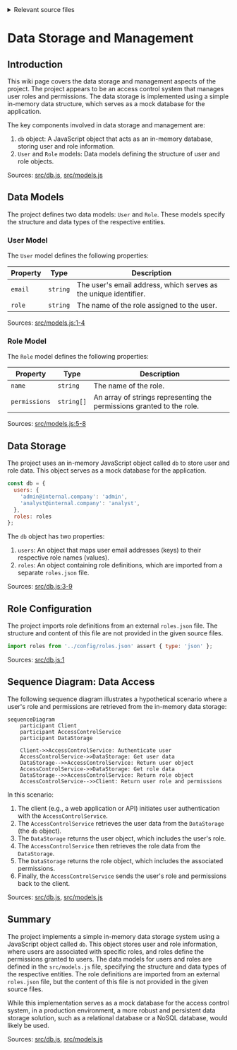 <details>
<summary>Relevant source files</summary>

The following files were used as context for generating this wiki page:

- [src/db.js](https://github.com/aanickode/access-control-service/blob/main/src/db.js)
- [src/models.js](https://github.com/aanickode/access-control-service/blob/main/src/models.js)
</details>

# Data Storage and Management

## Introduction

This wiki page covers the data storage and management aspects of the project. The project appears to be an access control system that manages user roles and permissions. The data storage is implemented using a simple in-memory data structure, which serves as a mock database for the application.

The key components involved in data storage and management are:

1. `db` object: A JavaScript object that acts as an in-memory database, storing user and role information.
2. `User` and `Role` models: Data models defining the structure of user and role objects.

Sources: [src/db.js](), [src/models.js]()

## Data Models

The project defines two data models: `User` and `Role`. These models specify the structure and data types of the respective entities.

### User Model

The `User` model defines the following properties:

| Property | Type     | Description |
|----------|----------|-------------|
| `email`  | `string` | The user's email address, which serves as the unique identifier. |
| `role`   | `string` | The name of the role assigned to the user. |

Sources: [src/models.js:1-4]()

### Role Model

The `Role` model defines the following properties:

| Property     | Type       | Description |
|--------------|------------|-------------|
| `name`       | `string`   | The name of the role. |
| `permissions`| `string[]` | An array of strings representing the permissions granted to the role. |

Sources: [src/models.js:5-8]()

## Data Storage

The project uses an in-memory JavaScript object called `db` to store user and role data. This object serves as a mock database for the application.

```javascript
const db = {
  users: {
    'admin@internal.company': 'admin',
    'analyst@internal.company': 'analyst',
  },
  roles: roles
};
```

The `db` object has two properties:

1. `users`: An object that maps user email addresses (keys) to their respective role names (values).
2. `roles`: An object containing role definitions, which are imported from a separate `roles.json` file.

Sources: [src/db.js:3-9]()

## Role Configuration

The project imports role definitions from an external `roles.json` file. The structure and content of this file are not provided in the given source files.

```javascript
import roles from '../config/roles.json' assert { type: 'json' };
```

Sources: [src/db.js:1]()

## Sequence Diagram: Data Access

The following sequence diagram illustrates a hypothetical scenario where a user's role and permissions are retrieved from the in-memory data storage:

```mermaid
sequenceDiagram
    participant Client
    participant AccessControlService
    participant DataStorage

    Client->>AccessControlService: Authenticate user
    AccessControlService->>DataStorage: Get user data
    DataStorage-->>AccessControlService: Return user object
    AccessControlService->>DataStorage: Get role data
    DataStorage-->>AccessControlService: Return role object
    AccessControlService-->>Client: Return user role and permissions
```

In this scenario:

1. The client (e.g., a web application or API) initiates user authentication with the `AccessControlService`.
2. The `AccessControlService` retrieves the user data from the `DataStorage` (the `db` object).
3. The `DataStorage` returns the user object, which includes the user's role.
4. The `AccessControlService` then retrieves the role data from the `DataStorage`.
5. The `DataStorage` returns the role object, which includes the associated permissions.
6. Finally, the `AccessControlService` sends the user's role and permissions back to the client.

Sources: [src/db.js](), [src/models.js]()

## Summary

The project implements a simple in-memory data storage system using a JavaScript object called `db`. This object stores user and role information, where users are associated with specific roles, and roles define the permissions granted to users. The data models for users and roles are defined in the `src/models.js` file, specifying the structure and data types of the respective entities. The role definitions are imported from an external `roles.json` file, but the content of this file is not provided in the given source files.

While this implementation serves as a mock database for the access control system, in a production environment, a more robust and persistent data storage solution, such as a relational database or a NoSQL database, would likely be used.

Sources: [src/db.js](), [src/models.js]()